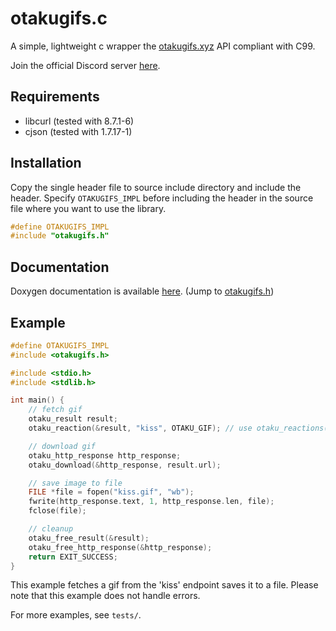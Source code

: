 # otakugifs.c
A simple, lightweight c wrapper the [otakugifs.xyz](https://otakugifs.xyz/) API compliant with C99.

Join the official Discord server [here](https://discord.com/invite/3TQgpKK).

## Requirements
- libcurl (tested with 8.7.1-6)
- cjson (tested with 1.7.17-1)

## Installation
Copy the single header file to source include directory and include the header. Specify `OTAKUGIFS_IMPL` before including the header in the source file where you want to use the library.

```c
#define OTAKUGIFS_IMPL
#include "otakugifs.h"
```

## Documentation
Doxygen documentation is available [here](https://pancake.gay/otakugifs.c).
(Jump to [otakugifs.h](https://pancake.gay/otakugifs.c/otakugifs_8h.html))

## Example
```c
#define OTAKUGIFS_IMPL
#include <otakugifs.h>

#include <stdio.h>
#include <stdlib.h>

int main() {
    // fetch gif
    otaku_result result;
    otaku_reaction(&result, "kiss", OTAKU_GIF); // use otaku_reactions() to get all available reactions

    // download gif
    otaku_http_response http_response;
    otaku_download(&http_response, result.url);

    // save image to file
    FILE *file = fopen("kiss.gif", "wb");
    fwrite(http_response.text, 1, http_response.len, file);
    fclose(file);

    // cleanup
    otaku_free_result(&result);
    otaku_free_http_response(&http_response);
    return EXIT_SUCCESS;
}
```
This example fetches a gif from the 'kiss' endpoint saves it to a file. Please note that this example does not handle errors.

For more examples, see `tests/`.
